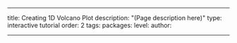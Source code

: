 ---

title: Creating 1D Volcano Plot
description: "(Page description here)"
type: interactive tutorial
order: 2
tags: 
packages: 
level: 
author: 

---